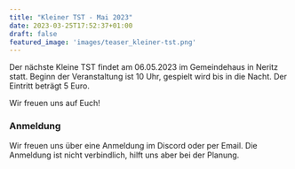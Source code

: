 ```yaml
---
title: "Kleiner TST - Mai 2023"
date: 2023-03-25T17:52:37+01:00
draft: false
featured_image: 'images/teaser_kleiner-tst.png'
---
```


Der nächste Kleine TST findet am 06.05.2023 im Gemeindehaus in Neritz statt. Beginn der Veranstaltung ist 10 Uhr, gespielt wird bis in die Nacht. Der Eintritt beträgt 5 Euro.

Wir freuen uns auf Euch!

### Anmeldung

Wir freuen uns über eine Anmeldung im Discord oder per Email. Die Anmeldung ist nicht verbindlich, hilft uns aber bei der Planung.
